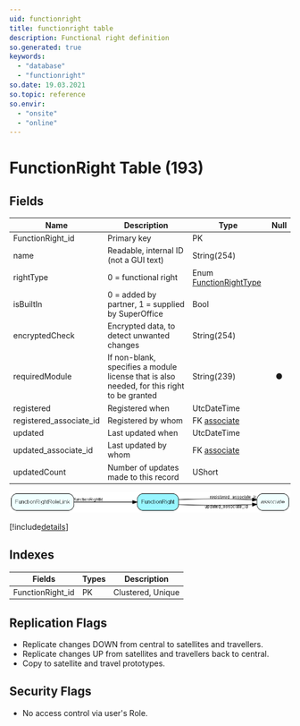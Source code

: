 ```yaml
---
uid: functionright
title: functionright table
description: Functional right definition
so.generated: true
keywords:
  - "database"
  - "functionright"
so.date: 19.03.2021
so.topic: reference
so.envir:
  - "onsite"
  - "online"
---
```


# FunctionRight Table (193)

## Fields

| Name | Description | Type | Null |
|------|-------------|------|:----:|
|FunctionRight\_id|Primary key|PK| |
|name|Readable, internal ID (not a GUI text)|String(254)| |
|rightType|0 = functional right|Enum [FunctionRightType](enums\EnumFunctionRightType.md)| |
|isBuiltIn|0 = added by partner, 1 = supplied by SuperOffice|Bool| |
|encryptedCheck|Encrypted data, to detect unwanted changes|String(254)| |
|requiredModule|If non-blank, specifies a module license that is also needed, for this right to be granted|String(239)|&#x25CF;|
|registered|Registered when|UtcDateTime| |
|registered\_associate\_id|Registered by whom|FK [associate](associate.md)| |
|updated|Last updated when|UtcDateTime| |
|updated\_associate\_id|Last updated by whom|FK [associate](associate.md)| |
|updatedCount|Number of updates made to this record|UShort| |


![FunctionRight table relationship diagram](media\FunctionRight.png)

[!include[details](./includes/FunctionRight.md)]

## Indexes

| Fields | Types | Description |
|--------|-------|-------------|
|FunctionRight\_id |PK |Clustered, Unique |

## Replication Flags

* Replicate changes DOWN from central to satellites and travellers.
* Replicate changes UP from satellites and travellers back to central.
* Copy to satellite and travel prototypes.

## Security Flags

* No access control via user's Role.

